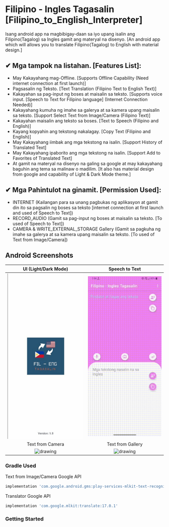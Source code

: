 # Filipino - Ingles Tagasalin [Filipino_to_English_Interpreter]
Isang android app na magbibigay-daan sa iyo upang isalin ang Filipino(Tagalog) sa Ingles gamit ang materyal na disenyo. [An android app which will allows you to translate Filipino(Tagalog) to English with material design.]

## ✔ Mga tampok na listahan. [Features List]:
- May Kakayahang mag-Offline. [Supports Offline Capability (Need internet connection at first launch)]
- Pagsasalin ng Teksto. [Text Translation (Filipino Text to English Text)]
- Kakayahan sa pag-input ng boses at maisalin sa teksto. [Supports voice input. [Speech to Text for Filipino language] (Internet Connection Needed)]
- Kakayahang kumuha ng imahe sa galerya at sa kamera upang maisalin sa teksto. [Support Select Text from Image/Camera (Filipino Text)]
- Kakayahan maisalin ang teksto sa boses. [Text to Speech (Filipino and English)]
- Kayang kopyahin ang tekstong nakalagay. [Copy Text (Filipino and English)]
- May Kakayahang iimbak ang mga tekstong na isalin. [Support History of Translated Text]
- May Kakayahang ipaborito ang mga tekstong na isalin. [Support Add to Favorites of Translated Text]
- At gamit na materyal na disenyo na galing sa google at may kakayahang baguhin ang tema sa malinaw o madilim. [It also has material design from google and capability of Light & Dark Mode theme.]

## ✔ Mga Pahintulot na ginamit. [Permission Used]:
- INTERNET (Kailangan para sa unang pagbukas ng aplikasyon at gamit din ito sa pagsalin ng boses sa teksto [internet connection at first launch and used of Speech to Text])
- RECORD_AUDIO (Gamit sa pag-input ng boses at maisalin sa teksto. [To used of Speech to Text])
- CAMERA & WRITE_EXTERNAL_STORAGE Gallery (Gamit sa pagkuha ng imahe sa galerya at sa kamera upang maisalin sa teksto. [To used of Text from Image/Camera])

## Android Screenshots
UI (Light/Dark Mode) | Speech to Text
:-------------------------:|:-------------------------:
<img src="https://github.com/Cburnett-96/Filipino_to_English_Interpreter/blob/master/Screenshoots/UI.gif?raw=true" alt="drawing" width="320"  /> | <img src="https://github.com/Cburnett-96/Filipino_to_English_Interpreter/blob/master/Screenshoots/STT.gif?raw=true" alt="drawing" width="320"  />
Text from Camera | Text from Gallery
<img src="https://github.com/Cburnett-96/Filipino_to_English_Interpreter/blob/master/Screenshoots/Camera.gif?raw=true" alt="drawing" width="320"  /> | <img src="https://github.com/Cburnett-96/Filipino_to_English_Interpreter/blob/master/Screenshoots/Gallery.gif?raw=true" alt="drawing" width="320"/>


### Gradle Used

Text from Image/Camera Google API
```groovy
implementation 'com.google.android.gms:play-services-mlkit-text-recognition:18.0.2'
```
Translator Google API
```groovy
implementation 'com.google.mlkit:translate:17.0.1'
```

### Getting Started
